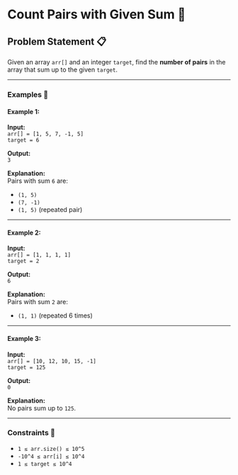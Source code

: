 # Count Pairs with Given Sum 🎯

## Problem Statement 📋

Given an array `arr[]` and an integer `target`, find the **number of pairs** in the array that sum up to the given `target`.

---

### Examples 🌟

#### Example 1:

**Input:**  
`arr[] = [1, 5, 7, -1, 5]`  
`target = 6`

**Output:**  
`3`

**Explanation:**  
Pairs with sum `6` are:

- `(1, 5)`
- `(7, -1)`
- `(1, 5)` (repeated pair)

---

#### Example 2:

**Input:**  
`arr[] = [1, 1, 1, 1]`  
`target = 2`

**Output:**  
`6`

**Explanation:**  
Pairs with sum `2` are:

- `(1, 1)` (repeated 6 times)

---

#### Example 3:

**Input:**  
`arr[] = [10, 12, 10, 15, -1]`  
`target = 125`

**Output:**  
`0`

**Explanation:**  
No pairs sum up to `125`.

---

### Constraints 🛑

- `1 ≤ arr.size() ≤ 10^5`
- `-10^4 ≤ arr[i] ≤ 10^4`
- `1 ≤ target ≤ 10^4`
